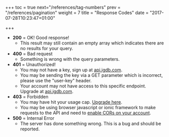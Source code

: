 +++
toc = true
next="/references/tag-numbers"
prev = "/references/pagination"
weight = 7
title = "Response Codes"
date = "2017-07-28T10:23:47+01:00"

+++

- **200** = OK! Good response!
    - This result may still contain an empty array which indicates there are no results for your query.
- **400** = Bad request
    - Something is wrong with the query parameters.
- **401** = Unauthorized!
    - You may not have a key, sign up at [api.igdb.com](https://api.igdb.com/pricing).
    - You may be sending the key via a GET parameter which is incorrect, please use the "user-key" header.
    - Your account may not have access to this specific endpoint. Upgrade at [api.igdb.com](https://api.igdb.com/pricing).
- **403** = Forbidden
    - You may have hit your usage cap. [Upgrade here](https://api.igdb.com/pricing).
    - You may be using browser javascript or ionic framework to make requests to the API and need to [enable CORs on your account](../cors).
- **500** = Internal Error
    - The server has done something wrong. This is a bug and should be reported.
